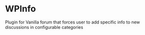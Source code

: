 WPInfo
======

Plugin for Vanilla forum that forces user to add specific info to new discussions in configurable categories
